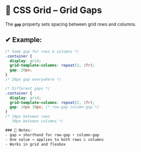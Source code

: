 # 📐 CSS Grid – Grid Gaps

The **`gap`** property sets spacing between grid rows and columns.

## ✔ Example: 

```css
/* Same gap for rows & columns */
.container {
  display: grid;
  grid-template-columns: repeat(3, 1fr);
  gap: 20px;
}
/* 20px gap everywhere */

/* Different gaps */
.container {
  display: grid;
  grid-template-columns: repeat(2, 1fr);
  gap: 10px 30px; /* row-gap column-gap */
}
/* 10px between rows
   30px between columns */

### 📝 Notes:
- gap = shorthand for row-gap + column-gap
- One value → applies to both rows & columns
- Works in grid and flexbox